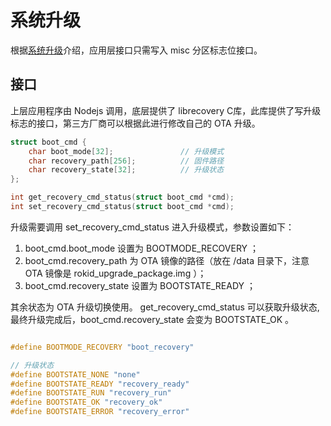 # 系统升级

根据[系统升级](../../porting/upgrade/upgrade.md)介绍，应用层接口只需写入 misc 分区标志位接口。

## 接口
上层应用程序由 Nodejs 调用，底层提供了 librecovery C库，此库提供了写升级标志的接口，第三方厂商可以根据此进行修改自己的 OTA 升级。

``` c
struct boot_cmd {
    char boot_mode[32];               // 升级模式
    char recovery_path[256];          // 固件路径
    char recovery_state[32];          // 升级状态
};

int get_recovery_cmd_status(struct boot_cmd *cmd);
int set_recovery_cmd_status(struct boot_cmd *cmd);
```

升级需要调用 set_recovery_cmd_status 进入升级模式，参数设置如下：
 1. boot_cmd.boot_mode 设置为 BOOTMODE_RECOVERY ；
 2. boot_cmd.recovery_path 为 OTA 镜像的路径（放在 /data 目录下，注意 OTA 镜像是 rokid_upgrade_package.img ）；
 3. boot_cmd.recovery_state 设置为 BOOTSTATE_READY ；
 
其余状态为 OTA 升级切换使用。 get_recovery_cmd_status 可以获取升级状态, 最终升级完成后，boot_cmd.recovery_state 会变为 BOOTSTATE_OK 。

``` c

#define BOOTMODE_RECOVERY "boot_recovery"

// 升级状态
#define BOOTSTATE_NONE "none"
#define BOOTSTATE_READY "recovery_ready"
#define BOOTSTATE_RUN "recovery_run"
#define BOOTSTATE_OK "recovery_ok"
#define BOOTSTATE_ERROR "recovery_error"

```
